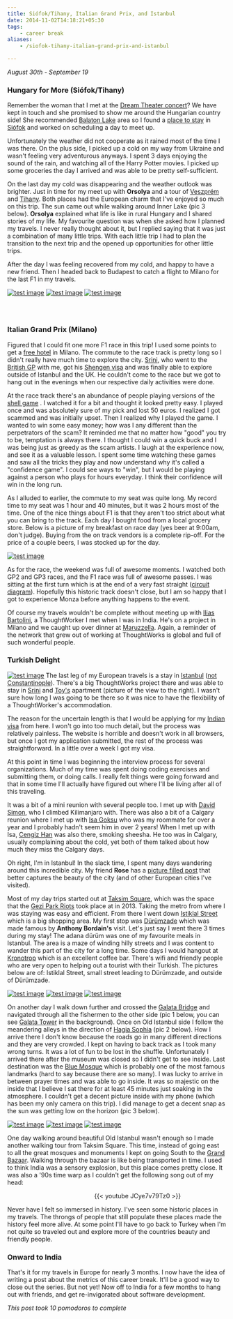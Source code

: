 ```yaml
---
title: Siófok/Tihany, Italian Grand Prix, and Istanbul
date: 2014-11-02T14:18:21+05:30
tags:
    - career break
aliases:
    - /siofok-tihany-italian-grand-prix-and-istanbul

---
```


*August 30th - September 19*

### Hungary for More (Siófok/Tihany)

Remember the woman that I met at the [Dream Theater concert][budapest-post]? We have kept in touch and she promised to show me around the
Hungarian country side! She recommended [Balaton Lake][balaton-lake] area so I found a [place to stay][airbnb] in [Siófok][siofok] and worked
on scheduling a day to meet up.

[budapest-post]: /prague-budapest-and-the-hungarian-grand-prix/
[balaton-lake]: https://en.wikipedia.org/wiki/Lake_Balaton
[airbnb]: https://www.airbnb.com/rooms/2522686
[siofok]: https://en.wikipedia.org/wiki/Si%C3%B3fok

Unfortunately the weather did not cooperate as it rained most of the time I was there. On the plus side, I picked up a
cold on my way from Ukraine and wasn't feeling very adventurous anyways. I spent 3 days enjoying the sound of the rain,
and watching all of the Harry Potter movies. I picked up some groceries the day I arrived and was able to be pretty
self-sufficient.

On the last day my cold was disappearing and the weather outlook was brighter. Just in time for my meet up with **Orsolya** and a tour of
[Veszprém][veszprem] and [Tihany][tihany]. Both places had the European charm that I've enjoyed so much on this trip.
The sun came out while walking around Inner Lake (pic 3 below). **Orsolya** explained what life is like in rural Hungary
and I shared stories of my life. My favourite question was when she asked how I planned my travels. I never really
thought about it, but I replied saying that it was just a combination of many little trips. With each little trip I had
to plan the transition to the next trip and the opened up opportunities for other little trips.

After the day I was feeling recovered from my cold, and happy to have a new friend. Then I headed back to Budapest to
catch a flight to Milano for the last F1 in my travels.

[tihany]: https://en.wikipedia.org/wiki/Tihany
[veszprem]: https://en.wikipedia.org/wiki/Veszpr%C3%A9m

[![test image](https://scottmuc.com/images/blog/career-break/hungary-castle.small.jpg)](/images/blog/career-break/hungary-castle.jpg)
[![test image](https://scottmuc.com/images/blog/career-break/hungary-castle2.small.jpg)](/images/blog/career-break/hungary-castle2.jpg)
[![test image](https://scottmuc.com/images/blog/career-break/hungary-tihany.small.jpg)](/images/blog/career-break/hungary-tihany.jpg)

### &nbsp;

### Italian Grand Prix (Milano)

Figured that I could fit one more F1 race in this trip! I used some points to get a [free hotel][marriott] in Milano. The
commute to the race track is pretty long so I didn't really have much time to explore the city. [Srini][srini], who went
to the [British GP][british-post] with me, got his [Shengen visa][shengen-visa] and was finally able to explore outside
of Istanbul and the UK. He couldn't come to the race but we got to hang out in the evenings when our respective daily
activities were done.

[marriott]: http://www.marriott.com/hotels/travel/milit-milan-marriott-hotel/
[srini]: https://twitter.com/sragu
[british-post]: /belgium-france-london-and-the-british-grand-prix/
[shengen-visa]: https://en.wikipedia.org/wiki/Schengen_Area#Schengen_visa

At the race track there's an abundance of people playing versions of the [shell game][shell-game] . I watched it for
a bit and thought it looked pretty easy. I played once and was absolutely sure of my pick and lost 50 euros. I realized
I got scammed and was initially upset. Then I realized why I played the game. I wanted to win some easy money; how was I
any different than the perpetrators of the scam? It reminded me that no matter how "good" you try to be, temptation is
always there. I thought I could win a quick buck and I was being just as greedy as the scam artists. I laugh at the
experience now, and see it as a valuable lesson. I spent some time watching these games and saw all the tricks they play
and now understand why it's called a "confidence game". I could see ways to "win", but I would be playing against a
person who plays for hours everyday. I think their confidence will win in the long run.

[shell-game]: https://en.wikipedia.org/wiki/Shell_game

As I alluded to earlier, the commute to my seat was quite long. My record time to my seat was 1 hour and 40 minutes, but
it was 2 hours most of the time. One of the nice things about F1 is that they aren't too strict about what you can bring
to the track. Each day I bought food from a local grocery store. Below is a picture of my breakfast on race day (yes
beer at 9:00am, don't judge). Buying from the on track vendors is a complete rip-off. For the price of a couple beers, I
was stocked up for the day.

[![test image](https://scottmuc.com/images/blog/career-break/milano-breakfast.medium.jpg)](/images/blog/career-break/milano-breakfast.jpg)

As for the race, the weekend was full of awesome moments. I watched both GP2 and GP3 races, and the F1 race was full of
awesome passes. I was sitting at the first turn which is at the end of a very fast straight ([circuit diagram][track]).
Hopefully this historic track doesn't close, but I am so happy that I got to experience Monza before anything happens to
the event.

[track]: http://www.formula1.com/races/in_detail/italy_928/circuit_diagram.html

Of course my travels wouldn't be complete without meeting up with [Ilias Bartolini][ilias], a ThoughtWorker I met when I
was in India. He's on a project in Milano and we caught up over dinner at [Maruzzella][pizza]. Again, a reminder of the
network that grew out of working at ThoughtWorks is global and full of such wonderful people.

[ilias]: https://twitter.com/iliasbartolini
[pizza]: http://www.pizzeriamaruzzellamilano.it/

### Turkish Delight

[![test image](https://scottmuc.com/images/blog/career-break/istanbul-view.small.jpg)](/images/blog/career-break/istanbul-view.jpg)
The last leg of my European travels is a stay in [Istanbul][istanbul] ([not Constantinople][video]). There's a big ThoughtWorks
project there and was able to stay in [Srini][srini] and [Toy's][toy] apartment (picture of the view to the right).
I wasn't sure how long I was going to be there so it was nice to have the flexibility of a ThoughtWorker's accommodation.

[video]: http://www.youtube.com/watch?v=vsQrKZcYtqg
[istanbul]: https://en.wikipedia.org/wiki/Istanbul

The reason for the uncertain length is that I would be applying for my [Indian visa][indian-visa] from here. I won't go
into too much detail, but the process was relatively painless. The website is horrible and doesn't work in all browsers,
but once I got my application submitted, the rest of the process was straightforward. In a little over a week I got my
visa.

[toy]: https://twitter.com/noppanit
[indian-visa]: http://indianvisaonline.gov.in/

At this point in time I was beginning the interview process for several organizations. Much of my time was spent doing
coding exercises and submitting them, or doing calls. I really felt things were going forward and that in some time I'll
actually have figured out where I'll be living after all of this traveling.

It was a bit of a mini reunion with several people too. I met up with [David Simon][dps], who I climbed Kilimanjaro
with. There was also a bit of a Calgary reunion where I met up with [Isa Goksu](http://isa.io/) who was my roommate for
over a year and I probably hadn't seem him in over 2 years! When I met up with Isa, [Cengiz Han](http://www.cengizhan.com/)
was also there, smoking sheesha. He too was in Calgary, usually complaining about the cold, yet both of them talked
about how much they miss the Calgary days.

[dps]: http://davidpetersimon.com/

Oh right, I'm in Istanbul! In the slack time, I spent many days wandering around this incredible city. My friend
**Rose** has a [picture filled post][rose-blog] that better captures the beauty of the city (and of other European
cities I've visited).

Most of my day trips started out at [Taksim Square][taksim], which was the space that the [Gezi Park Riots][gezi] took
place at in 2013. Taking the metro from where I was staying was easy and efficient. From there I went down [Istiklal Street][istiklal]
which is a big shopping area. My first stop was [Dürümzade][durumzade] which was made famous by **Anthony Bordain's**
visit. Let's just say I went there 3 times during my stay! The adana dürüm was one of my favourite meals in Istanbul.
The area is a maze of winding hilly streets and I was content to wander this part of the city for a long time. Some days
I would hangout at [Kronotrop][kronotrop] which is an excellent coffee bar. There's wifi and friendly people who are
very open to helping out a tourist with their Turkish. The pictures below are of: Istiklal Street, small street leading
to Dürümzade, and outside of Dürümzade.

[durumzade]: http://istanbuleats.com/2009/04/durumzade-wrap-artists/
[taksim]: https://en.wikipedia.org/wiki/Taksim_Square
[gezi]: http://www.bbc.com/news/world-europe-22732139
[istiklal]: http://istiklalstreet.org/
[kronotrop]: http://kronotrop.com.tr/

[![test image](https://scottmuc.com/images/blog/career-break/istanbul-large-street.small.jpg)](/images/blog/career-break/istanbul-large-street.jpg)
[![test image](https://scottmuc.com/images/blog/career-break/istanbul-small-street.small.jpg)](/images/blog/career-break/istanbul-small-street.jpg)
[![test image](https://scottmuc.com/images/blog/career-break/istanbul-durumzade.small.jpg)](/images/blog/career-break/istanbul-durumzade.jpg)

On another day I walk down further and crossed the [Galata Bridge][galata-bridge] and navigated through all the
fishermen to the other side (pic 1 below, you can see [Galata Tower][galata-tower] in the background). Once on Old
Istanbul side I follow the meandering alleys in the direction of [Hagia Sophia][hagia-sophia] (pic 2 below). How I arrive there I
don't know because the roads go in many different directions and they are very crowded. I kept on having to back track
as I took many wrong turns. It was a lot of fun to be lost in the shuffle. Unfortunately I arrived there after the
museum was closed so I didn't get to see inside. Last destination was the [Blue Mosque][blue-mosque] which is probably
one of the most famous landmarks (hard to say because there are so many). I was lucky to arrive in between prayer times
and was able to go inside. It was so majestic on the inside that I believe I sat there for at least 45 minutes just
soaking in the atmosphere. I couldn't get a decent picture inside with my phone (which has been my only camera on this
trip). I did manage to get a decent snap as the sun was getting low on the horizon (pic 3 below).

[galata-bridge]: https://en.wikipedia.org/wiki/Galata_Bridge
[galata-tower]: https://en.wikipedia.org/wiki/Galata_Tower
[hagia-sophia]: https://en.wikipedia.org/wiki/Hagia_Sophia
[blue-mosque]: https://en.wikipedia.org/wiki/Sultan_Ahmed_Mosque

[![test image](https://scottmuc.com/images/blog/career-break/istanbul-fishing.small.jpg)](/images/blog/career-break/istanbul-fishing.jpg)
[![test image](https://scottmuc.com/images/blog/career-break/istanbul-hagia-sophia.small.jpg)](/images/blog/career-break/istanbul-hagia-sophia.jpg)
[![test image](https://scottmuc.com/images/blog/career-break/istanbul-blue-mosque.small.jpg)](/images/blog/career-break/istanbul-blue-mosque.jpg)

One day walking around beautiful Old Istanbul wasn't enough so I made another walking tour from Taksim Square. This
time, instead of going east to all the great mosques and monuments I kept on going South to the [Grand Bazaar][bazaar].
Walking through the bazaar is like being transported in time. I used to think India was a sensory explosion, but this
place comes pretty close. It was also a '90s time warp as I couldn't get the following song out of my head:

[bazaar]: https://en.wikipedia.org/wiki/Grand_Bazaar,_Istanbul
[rose-blog]: http://adidav9.blogspot.in/2014/07/illustrious-istanbul.html

<div style="width:660px;margin-left:200px;">
{{< youtube JCye7v79Tz0 >}}
</div>

Never have I felt so immersed in history. I've seen some historic places in my travels. The throngs of people that
still populate these places made the history feel more alive. At some point I'll have to go back to Turkey when I'm not
quite so traveled out and explore more of the countries beauty and friendly people.

### Onward to India

That's it for my travels in Europe for nearly 3 months. I now have the idea of writing a post about the metrics of this
career break. It'll be a good way to close out the series. But not yet! Now off to India for a few months to hang out
with friends, and get re-invigorated about software development.

*This post took 10 pomodoros to complete*


